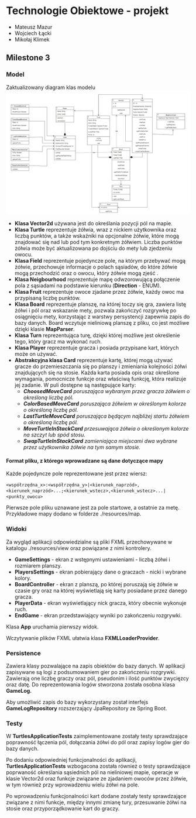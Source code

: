 ﻿# Technologie Obiektowe - projekt

- Mateusz Mazur
- Wojciech Łącki
- Mikołaj Klimek

## Milestone 3
### Model
Zaktualizowany diagram klas modelu
![image](./diagram3.jpg)

- **Klasa Vector2d** używana jest do określania pozycji pól na mapie.
- **Klasa Turtle** reprezentuje żółwia, wraz z nickiem użytkownika oraz liczbą punktów, a także wskaźniki na opcjonalne żółwie, które mogą znajdować się nad lub pod tym konkretnym żółwiem. Liczba punktów żółwia może być aktualizowana po dojściu do mety lub zjedzeniu owocu.
- **Klasa Field** reprezentuje pojedyncze pole, na którym przebywać mogą żółwie, przechowuje informacje o polach sąsiadów, do które żółwie mogą przechodzić oraz o owocu, który żółwie mogą zjeść .
- **Klasa Neigbourhood** reprezentuje  mapę odwzorowującą połączenie pola z sąsiadami na podstawie kierunku (**Direction**  - ENUM).
- **Klasa Fruit** reprezentuje owoce zjadane przez żółwie, każdy owoc ma przypisaną liczbę punktów.
- **Klasa Board** reprezentuje planszę, na której toczy się gra, zawiera listę żółwi i pól oraz wskazanie mety, pozwala zakończyć rozgrywkę po osiągnięciu mety, korzystając z warstwy persystencji zapewnia zapis do bazy danych.
Board wczytuje nieliniową planszę z pliku, co jest możliwe dzięki klasie **MapParser**.
- **Klasa Turn** reprezentująca turę, dzięki której możliwe jest określenie tego, który gracz ma wykonać ruch.
- **Klasa Player** reprezentuje gracza i posiada przypisane kart, których może on używać.
- **Abstrakcyjna klasa Card** reprezentuje kartę, której mogą używać gracze do przemieszczania się po planszy i zmieniania kolejności żółwi znajdujących się na stosie. 
Każda karta posiada opis oraz określone wymagania, pomocnicze funkcje oraz właściwą funkcję, która realizuje jej zadanie.
W puli dostępne są następujące karty:
  - ***ChoosedMoveCard*** *poruszająca wybranym przez gracza żółwiem o określoną liczbę pól.*
  - ***ColorBasedMoveCard*** *poruszająca żółwiem w określonym kolorze o określoną liczbę pól.*
  - ***LastTurtleMoveCard*** *poruszająca będącym najbliżej startu żółwiem o określoną liczbę pól.*
  - ***MoveTurtleInStackCard*** *przesuwająca żółwia o określonym kolorze na szczyt lub spód stosu.*
  - ***SwapTurtleInStackCard*** *zamieniająca miejscami dwa wybrane przez użytkownika żółwie na tym samym stosie.*

#### Format pliku, z którego wprowadzane są dane dotyczące mapy
Każde pojedyncze pole reprezentowane jest przez wiersz:
```
<współrzędna_x>:<współrzędna_y>|<kierunek_naprzód>,<kierunek_naprzód>...;<kierunek_wstecz>,<kierunek_wstecz>...|<punkty_owocu>
```
Pierwsze pole pliku uznawane jest za pole startowe, a ostatnie za metę. Przykładowe mapy dodano w folderze ./resources/map.

### Widoki
Za wygląd aplikacji odpowiedzialne są pliki FXML przechowywane w katalogu ./resources/view oraz powiązane z nimi kontrolery.
- **GameSettings** - ekran z wstępnymi ustawieniami - liczbą żółwi i rozmiarem planszy.
- **PlayersSettings** - ekran pobierający dane o graczach - nicki i wybrane kolory.
- **BoardController** - ekran z planszą, po której poruszają się żółwie w czasie gry oraz na której wyświetlają się karty posiadane przez danego gracza.
- **PlayerData** - ekran wyświetlający nick gracza, który obecnie wykonuje ruch.
- **EndGame** - ekran przedstawiający wyniki po zakończeniu rozgrywki.


Klasa **App** uruchamia pierwszy widok.

Wczytywanie plików FXML ułatwia klasa **FXMLLoaderProvider**.

### Persistence
Zawiera klasy pozwalające na zapis obiektów do bazy danych. W aplikacji zapisywane są logi z podsumowaniem gier po zakończeniu rozgrywki. Zawierają one liczbę graczy oraz pól, pseudonim i ilość punktów zwycięzcy oraz datę. Do reprezentowania logów stworzona została osobna klasa **GameLog.** 

Aby umożliwić zapis do bazy wykorzystany został interfejs **GameLogRepository** rozszerzający JpaRepository ze Spring Boot.

### Testy
W **TurtlesApplicationTests** zaimplementowane zostały testy sprawdzające poprawność łączenia pól, dołączania żółwi do pól oraz zapisy logów gier do bazy danych.

Po dodaniu odpowiedniej funkcjonalności do aplikacji, **TurtlesApplicationTests** wzbogacona została również o testy sprawdzające poprwaność określania sąsiednich pól na nieliniowej mapie, operacje w klasie Vector2d oraz funkcje związane ze zjadaniem owoców przez żółwie, w tym również przy wprowadzeniu wielu żółwi na pole.

Po wprowadzeniu funkcjonalności kart dodane zostały testy sprawdzające związane z nimi funkcje, między innymi zmianę tury, przesuwanie żółwi na stosie oraz przyporządkowanie kart do graczy.